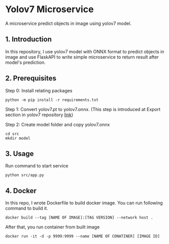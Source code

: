 # Yolov7 Microservice

A microservice predict objects in image using yolov7 model.

## 1. Introduction

In this repository, I use yolov7 model with ONNX format to predict objects in image and use FlaskAPI to write simple microservice to return result after model's prediction.

## 2. Prerequisites

Step 0: Install relating packages

```shell
python -m pip install -r requirements.txt
```

Step 1: Convert yolov7.pt to yolov7.onnx. (This step is introduced at Export section in yolov7 repository [link](https://github.com/WongKinYiu/yolov7))

Step 2: Create model folder and copy yolov7.onnx

```shell
cd src
mkdir model
```

## 3. Usage

Run command to start service

```shell
python src/app.py
```

## 4. Docker
In this repo, I wrote Dockerfile to build docker image. You can run following command to build it.

```shell
docker build --tag [NAME OF IMAGE]:[TAG VERSION] --network host .
```

After that, you run container from built image

```shell
docker run -it -d -p 9999:9999 --name [NAME OF CONATINER] [IMAGE ID]
```
